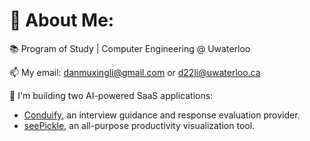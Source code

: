 # 🔭 About Me:

📚 Program of Study | Computer Engineering @ Uwaterloo

📫 My email: [danmuxingli@gmail.com](mailto:danmuxingli@gmail.com) or [d22li@uwaterloo.ca](mailto:d22li@uwaterloo.ca)
  
🌱 I'm building two AI-powered SaaS applications:

- [Conduify](https://www.conduify.com/), an interview guidance and response evaluation provider.
- [seePickle](https://seepickle.vercel.app/), an all-purpose productivity visualization tool.
